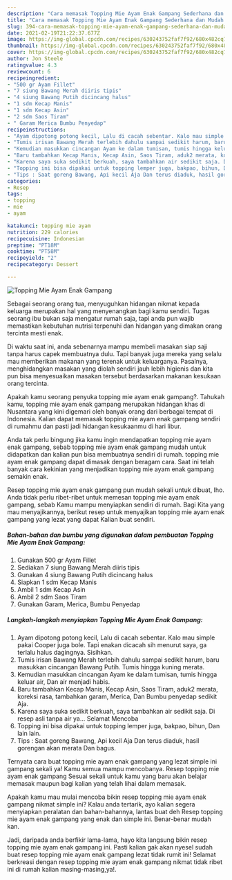 ```yaml
---
description: "Cara memasak Topping Mie Ayam Enak Gampang Sederhana dan Mudah Dibuat"
title: "Cara memasak Topping Mie Ayam Enak Gampang Sederhana dan Mudah Dibuat"
slug: 394-cara-memasak-topping-mie-ayam-enak-gampang-sederhana-dan-mudah-dibuat
date: 2021-02-19T21:22:37.677Z
image: https://img-global.cpcdn.com/recipes/630243752faf7f92/680x482cq70/topping-mie-ayam-enak-gampang-foto-resep-utama.jpg
thumbnail: https://img-global.cpcdn.com/recipes/630243752faf7f92/680x482cq70/topping-mie-ayam-enak-gampang-foto-resep-utama.jpg
cover: https://img-global.cpcdn.com/recipes/630243752faf7f92/680x482cq70/topping-mie-ayam-enak-gampang-foto-resep-utama.jpg
author: Jon Steele
ratingvalue: 4.3
reviewcount: 6
recipeingredient:
- "500 gr Ayam Fillet"
- "7 siung Bawang Merah diiris tipis"
- "4 siung Bawang Putih dicincang halus"
- "1 sdm Kecap Manis"
- "1 sdm Kecap Asin"
- "2 sdm Saos Tiram"
- " Garam Merica Bumbu Penyedap"
recipeinstructions:
- "Ayam dipotong potong kecil, Lalu di cacah sebentar. Kalo mau simple pakai Cooper juga bole. Tapi enakan dicacah sih menurut saya, ga terlalu halus dagingnya. Sisihkan."
- "Tumis irisan Bawang Merah terlebih dahulu sampai sedikit harum, baru masukkan cincangan Bawang Putih. Tumis hingga kuning merata."
- "Kemudian masukkan cincangan Ayam ke dalam tumisan, tumis hingga keluar air, Dan air menjadi habis."
- "Baru tambahkan Kecap Manis, Kecap Asin, Saos Tiram, aduk2 merata, koreksi rasa, tambahkan garam, Merica, Dan Bumbu penyedap sedikit Aja."
- "Karena saya suka sedikit berkuah, saya tambahkan air sedikit saja. Di resep asli tanpa air ya... Selamat Mencoba"
- "Topping ini bisa dipakai untuk topping lemper juga, bakpao, bihun, Dan lain lain."
- "Tips : Saat goreng Bawang, Api kecil Aja Dan terus diaduk, hasil gorengan akan merata Dan bagus."
categories:
- Resep
tags:
- topping
- mie
- ayam

katakunci: topping mie ayam 
nutrition: 229 calories
recipecuisine: Indonesian
preptime: "PT18M"
cooktime: "PT58M"
recipeyield: "2"
recipecategory: Dessert

---
```



![Topping Mie Ayam Enak Gampang](https://img-global.cpcdn.com/recipes/630243752faf7f92/680x482cq70/topping-mie-ayam-enak-gampang-foto-resep-utama.jpg)

Sebagai seorang orang tua, menyuguhkan hidangan nikmat kepada keluarga merupakan hal yang menyenangkan bagi kamu sendiri. Tugas seorang ibu bukan saja mengatur rumah saja, tapi anda pun wajib memastikan kebutuhan nutrisi terpenuhi dan hidangan yang dimakan orang tercinta mesti enak.

Di waktu  saat ini, anda sebenarnya mampu membeli masakan siap saji tanpa harus capek membuatnya dulu. Tapi banyak juga mereka yang selalu mau memberikan makanan yang terenak untuk keluarganya. Pasalnya, menghidangkan masakan yang diolah sendiri jauh lebih higienis dan kita pun bisa menyesuaikan masakan tersebut berdasarkan makanan kesukaan orang tercinta. 



Apakah kamu seorang penyuka topping mie ayam enak gampang?. Tahukah kamu, topping mie ayam enak gampang merupakan hidangan khas di Nusantara yang kini digemari oleh banyak orang dari berbagai tempat di Indonesia. Kalian dapat memasak topping mie ayam enak gampang sendiri di rumahmu dan pasti jadi hidangan kesukaanmu di hari libur.

Anda tak perlu bingung jika kamu ingin mendapatkan topping mie ayam enak gampang, sebab topping mie ayam enak gampang mudah untuk didapatkan dan kalian pun bisa membuatnya sendiri di rumah. topping mie ayam enak gampang dapat dimasak dengan beragam cara. Saat ini telah banyak cara kekinian yang menjadikan topping mie ayam enak gampang semakin enak.

Resep topping mie ayam enak gampang pun mudah sekali untuk dibuat, lho. Anda tidak perlu ribet-ribet untuk memesan topping mie ayam enak gampang, sebab Kamu mampu menyiapkan sendiri di rumah. Bagi Kita yang mau menyajikannya, berikut resep untuk menyajikan topping mie ayam enak gampang yang lezat yang dapat Kalian buat sendiri.

<!--inarticleads1-->

##### Bahan-bahan dan bumbu yang digunakan dalam pembuatan Topping Mie Ayam Enak Gampang:

1. Gunakan 500 gr Ayam Fillet
1. Sediakan 7 siung Bawang Merah diiris tipis
1. Gunakan 4 siung Bawang Putih dicincang halus
1. Siapkan 1 sdm Kecap Manis
1. Ambil 1 sdm Kecap Asin
1. Ambil 2 sdm Saos Tiram
1. Gunakan  Garam, Merica, Bumbu Penyedap




<!--inarticleads2-->

##### Langkah-langkah menyiapkan Topping Mie Ayam Enak Gampang:

1. Ayam dipotong potong kecil, Lalu di cacah sebentar. Kalo mau simple pakai Cooper juga bole. Tapi enakan dicacah sih menurut saya, ga terlalu halus dagingnya. Sisihkan.
1. Tumis irisan Bawang Merah terlebih dahulu sampai sedikit harum, baru masukkan cincangan Bawang Putih. Tumis hingga kuning merata.
1. Kemudian masukkan cincangan Ayam ke dalam tumisan, tumis hingga keluar air, Dan air menjadi habis.
1. Baru tambahkan Kecap Manis, Kecap Asin, Saos Tiram, aduk2 merata, koreksi rasa, tambahkan garam, Merica, Dan Bumbu penyedap sedikit Aja.
1. Karena saya suka sedikit berkuah, saya tambahkan air sedikit saja. Di resep asli tanpa air ya... Selamat Mencoba
1. Topping ini bisa dipakai untuk topping lemper juga, bakpao, bihun, Dan lain lain.
1. Tips : Saat goreng Bawang, Api kecil Aja Dan terus diaduk, hasil gorengan akan merata Dan bagus.




Ternyata cara buat topping mie ayam enak gampang yang lezat simple ini gampang sekali ya! Kamu semua mampu mencobanya. Resep topping mie ayam enak gampang Sesuai sekali untuk kamu yang baru akan belajar memasak maupun bagi kalian yang telah lihai dalam memasak.

Apakah kamu mau mulai mencoba bikin resep topping mie ayam enak gampang nikmat simple ini? Kalau anda tertarik, ayo kalian segera menyiapkan peralatan dan bahan-bahannya, lantas buat deh Resep topping mie ayam enak gampang yang enak dan simple ini. Benar-benar mudah kan. 

Jadi, daripada anda berfikir lama-lama, hayo kita langsung bikin resep topping mie ayam enak gampang ini. Pasti kalian gak akan nyesel sudah buat resep topping mie ayam enak gampang lezat tidak rumit ini! Selamat berkreasi dengan resep topping mie ayam enak gampang nikmat tidak ribet ini di rumah kalian masing-masing,ya!.

